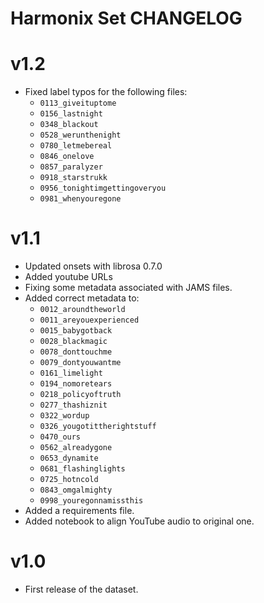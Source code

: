 Harmonix Set CHANGELOG
======================

v1.2
====

- Fixed label typos for the following files:
    - `0113_giveituptome`
    - `0156_lastnight`
    - `0348_blackout`
    - `0528_werunthenight`
    - `0780_letmebereal`
    - `0846_onelove`
    - `0857_paralyzer`
    - `0918_starstrukk`
    - `0956_tonightimgettingoveryou`
    - `0981_whenyouregone`


v1.1
====

- Updated onsets with librosa 0.7.0
- Added youtube URLs
- Fixing some metadata associated with JAMS files.
- Added correct metadata to:
    - `0012_aroundtheworld`
    - `0011_areyouexperienced`
    - `0015_babygotback`
    - `0028_blackmagic`
    - `0078_donttouchme`
    - `0079_dontyouwantme`
    - `0161_limelight`
    - `0194_nomoretears`
    - `0218_policyoftruth`
    - `0277_thashiznit`
    - `0322_wordup`
    - `0326_yougotittherightstuff`
    - `0470_ours`
    - `0562_alreadygone`
    - `0653_dynamite`
    - `0681_flashinglights`
    - `0725_hotncold`
    - `0843_omgalmighty`
    - `0998_youregonnamissthis`
- Added a requirements file.
- Added notebook to align YouTube audio to original one.

v1.0
====

- First release of the dataset.
